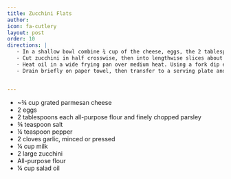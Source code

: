 ```yaml
---
title: Zucchini Flats
author:
icon: fa-cutlery
layout: post
order: 10
directions: |
   - In a shallow bowl combine ¾ cup of the cheese, eggs, the 2 tablespoons flour, parsley, salt, pepper, garlic, and milk. With a wire whisk or rotary beater, beat until smooth. Cover and refrigerate for at least 15 minutes.
   - Cut zucchini in half crosswise, then into lengthwise slices about ¼ inch think. Lightly dust each piece with flour.
   - Heat oil in a wide frying pan over medium heat. Using a fork dip each zucchini slice into cheese mixture, thickly coating both sides. Place in pan, a few pieces at a time, and cook, turning once, until golden brown on both sides.
   - Drain briefly on paper towel, then transfer to a serving plate and keep warm until all are cook. Sprinkle to taste with additional cheese. Serves 4 to 6.


---
```


<ul>
	<li>~¾ cup grated parmesan cheese</li>
	<li>2 eggs</li>
	<li>2 tablespoons each all-purpose flour and finely chopped parsley</li>
	<li>¾ teaspoon salt</li>
	<li>¼ teaspoon pepper</li>
	<li>2 cloves garlic, minced or pressed</li>
	<li>¼ cup milk</li>
	<li>2 large zucchini</li>
	<li>All-purpose flour</li>
	<li>¼ cup salad oil</li>
</ul>